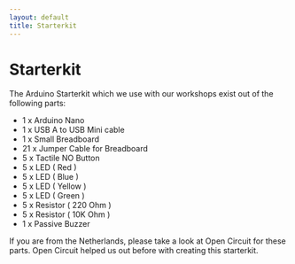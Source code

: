 ```yaml
---
layout: default
title: Starterkit
---
```


# Starterkit

The Arduino Starterkit which we use with our workshops exist out of the following parts:

* 1 x Arduino Nano
* 1 x USB A to USB Mini cable
* 1 x Small Breadboard
* 21 x Jumper Cable for Breadboard
* 5 x Tactile NO Button
* 5 x LED ( Red )
* 5 x LED ( Blue )
* 5 x LED ( Yellow )
* 5 x LED ( Green )
* 5 x Resistor ( 220 Ohm )
* 5 x Resistor ( 10K Ohm )
* 1 x Passive Buzzer

If you are from the Netherlands, please take a look at Open Circuit for these parts. Open Circuit helped us out before with creating this starterkit.